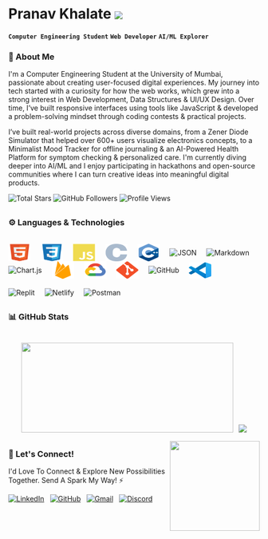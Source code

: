 <h1>Pranav Khalate <img align="center" src="https://media.giphy.com/media/lGhBlBMIN2XsEteTN3/giphy.gif" width="80"/></h1>

**`Computer Engineering Student`**  **`Web Developer`**  **`AI/ML Explorer`**

### 🌟 About Me

I'm a Computer Engineering Student at the University of Mumbai, passionate about creating user-focused digital experiences. My journey into tech started with a curiosity for how the web works, which grew into a strong interest in Web Development, Data Structures & UI/UX Design. Over time, I’ve built responsive interfaces using tools like JavaScript & developed a problem-solving mindset through coding contests & practical projects.

I’ve built real-world projects across diverse domains, from a Zener Diode Simulator that helped over 600+ users visualize electronics concepts, to a Minimalist Mood Tracker for offline journaling & an AI-Powered Health Platform for symptom checking & personalized care. I'm currently diving deeper into AI/ML and I enjoy participating in hackathons and open-source communities where I can turn creative ideas into meaningful digital products.

<div align="left" style="display: flex; flex-wrap: wrap;">
  <a href="https://github.com/FrostByte-49?tab=repositories&sort=stargazers" style="text-decoration: none;"><img alt="Total Stars" title="Total Stars on GitHub" src="https://custom-icon-badges.demolab.com/github/stars/FrostByte-49?color=FF69B4&style=for-the-badge&labelColor=E91E63&logo=star&logoColor=white&label=Stars"/></a>&nbsp;
  <a href="https://github.com/FrostByte-49?tab=followers" style="text-decoration: none;"><img alt="GitHub Followers" title="Follow Me on GitHub" src="https://custom-icon-badges.demolab.com/github/followers/FrostByte-49?color=BA68C8&labelColor=8E24AA&style=for-the-badge&logo=github&logoColor=white&label=Followers"/></a>&nbsp;
  <a href="https://github.com/FrostByte-49" style="text-decoration: none;"><img alt="Profile Views" title="GitHub Profile Views" src="https://komarev.com/ghpvc/?username=FrostByte-49&color=FF69B4&style=for-the-badge&labelColor=FF69B4&logo=github&logoColor=white&label=Visitors"/></a>
</div>

##

### ⚙ Languages & Technologies

<div style="display: inline-block;"> <br>
  <!-- Languages -->
  <img align="center" alt="HTML" title="HTML" height="35" width="45" src="https://raw.githubusercontent.com/devicons/devicon/master/icons/html5/html5-original.svg"> &nbsp; &nbsp;
  <img align="center" alt="CSS" title="CSS" height="35" width="45" src="https://raw.githubusercontent.com/devicons/devicon/master/icons/css3/css3-original.svg"> &nbsp; &nbsp;
  <img align="center" alt="JavaScript" title="JavaScript" height="35" width="45" src="https://raw.githubusercontent.com/devicons/devicon/master/icons/javascript/javascript-plain.svg"> &nbsp; &nbsp;
  <img align="center" alt="C" title="C" height="35" width="45" src="https://raw.githubusercontent.com/devicons/devicon/master/icons/c/c-original.svg"> &nbsp; &nbsp;
  <img align="center" alt="C++" title="C++" height="35" width="45" src="https://raw.githubusercontent.com/devicons/devicon/master/icons/cplusplus/cplusplus-original.svg"> &nbsp; &nbsp;
  <img align="center" alt="JSON" title="JSON" height="35" width="45" src="https://cdn.jsdelivr.net/gh/devicons/devicon/icons/json/json-original.svg"> &nbsp; &nbsp;
  <img align="center" alt="Markdown" title="Markdown" height="35" width="45" src="https://cdn.jsdelivr.net/gh/devicons/devicon/icons/markdown/markdown-original.svg"> &nbsp; &nbsp;
  <!-- Frameworks & Libraries -->
  <img align="center" alt="Chart.js" title="Chart.js" height="35" width="45" src="https://www.chartjs.org/img/chartjs-logo.svg"> &nbsp; &nbsp;
  <!-- APIs & Cloud -->
  <img align="center" alt="Firebase" title="Firebase" height="35" width="45" src="https://raw.githubusercontent.com/devicons/devicon/master/icons/firebase/firebase-plain.svg"> &nbsp; &nbsp;
  <img align="center" alt="GCP" title="GCP" height="35" width="45" src="https://raw.githubusercontent.com/devicons/devicon/master/icons/googlecloud/googlecloud-original.svg"> &nbsp; &nbsp;
  <!-- Version Control -->
  <img align="center" alt="Git" title="Git" height="35" width="45" src="https://raw.githubusercontent.com/devicons/devicon/master/icons/git/git-original.svg"> &nbsp; &nbsp;
  <img align="center" alt="GitHub" title="GitHub" height="35" width="45" src="https://cdn.jsdelivr.net/gh/devicons/devicon@latest/icons/github/github-original.svg" /> &nbsp; &nbsp;
  <!-- Tools & Platforms -->
  <img align="center" alt="VS Code" title="VS Code" height="32" width="45" src="https://raw.githubusercontent.com/devicons/devicon/master/icons/vscode/vscode-original.svg"> <br><br>
  <img align="center" alt="Replit" title="Replit" height="32" width="45" src="https://cdn.jsdelivr.net/gh/devicons/devicon@latest/icons/replit/replit-original.svg" /> &nbsp; &nbsp;
  <img align="center" alt="Netlify" title="Netlify" height="35" width="45" src="https://cdn.jsdelivr.net/gh/devicons/devicon@latest/icons/netlify/netlify-original.svg" /> &nbsp; &nbsp;
  <img align="center" alt="Postman" title="Postman" height="35" width="40" src="https://www.vectorlogo.zone/logos/getpostman/getpostman-icon.svg"> &nbsp; &nbsp;
</div>

##

### 📊 GitHub Stats <br><br>

<p align="center">
  <img height="180em" width="425" src="https://github-readme-stats.vercel.app/api?username=FrostByte-49&show_icons=true&theme=tokyonight&include_all_commits=true&count_private=true"/> &nbsp;
  <img width="380" src="https://github-readme-stats.vercel.app/api/top-langs/?username=FrostByte-49&layout=compact&theme=tokyonight"/>
</p>

<p align="center">
<!--   <img src="https://github-readme-streak-stats.herokuapp.com/?user=FrostByte-49&theme=tokyonight" /> <br> -->
  <img align="right" src="https://res.cloudinary.com/dhn92qb61/image/upload/v1751383267/123_qcnao2.webp" height="180px" width="180px" />
</p>

## 

### 🔗 Let's Connect!

I'd Love To Connect & Explore New Possibilities Together. Send A Spark My Way! ⚡ <br>

<!-- Contact Badges -->
<div align="left">
  <a href="https://www.linkedin.com/in/pranav-kh" target="_blank"><img src="https://img.shields.io/badge/-LinkedIn-0077B5?style=for-the-badge&logo=linkedin&logoColor=white" alt="LinkedIn"/></a> &nbsp;
  <a href="https://github.com/FrostByte-49" target="_blank"><img src="https://img.shields.io/badge/-GitHub-181717?style=for-the-badge&logo=github&logoColor=white" alt="GitHub" /></a> &nbsp;
  <a href="mailto:pranav.kh49@gmail.com" target="_blank"><img src="https://img.shields.io/badge/-Gmail-EA4335?style=for-the-badge&logo=gmail&logoColor=white" alt="Gmail" target="_blank"/></a> &nbsp;
  <a href="https://discord.com/users/1377918872925241375" target="_blank"><img src="https://img.shields.io/badge/-Discord-5865F2?style=for-the-badge&logo=discord&logoColor=white" alt="Discord" target="_blank"/></a>
</div>


